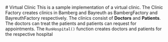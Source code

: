 ﻿﻿# Virtual Clinic
This is a sample implementation of a virtual clinic. The Clinic Factory creates clinics in Bamberg 
and Bayreuth as BambergFactory and BayreuthFactory respectively. The clinics consist of **Doctors** 
and **Patients**. The doctors can treat the patients and patients can request for appointments. The 
``` RunHospital() ``` function creates doctors and patients for the respective hospital

